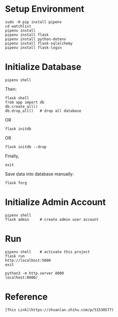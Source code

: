 # Setup Environment
```
sudo -H pip install pipenv
cd watchlist
pipenv install
pipenv install flask
pipenv install python-dotenv
pipenv install flask-sqlalchemy
pipenv install flask-login
```

# Initialize Database
```
pipenv shell
```
Then:
```
flask shell
from app import db
db.create_all()
db.drop_all()   # drop all database
```
OR
```
flask initdb
```
OR
```
flask initdb --drop
```
Finally,
```
exit
```
Save data into database manually:
```
flask forg
```

# Initialize Admin Account
```
pipenv shell
flask admin		# create admin user account
```

# Run
```
pipenv shell    # activate this project
flask run
http://localhost:5000
exit
```

```
python3 -m http.server 8000
localhost:8000/
```

# Reference
``` 
[This Link](https://zhuanlan.zhihu.com/p/51530577)

```